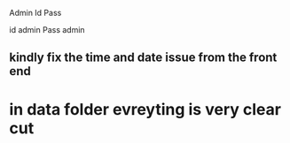 Admin Id Pass

id admin 
Pass admin 



## kindly fix the time and date issue from the front end 
# in data folder evreyting is very clear cut
